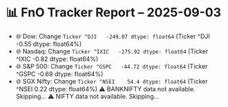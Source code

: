 # 📊 FnO Tracker Report – 2025-09-03
- 🌐 Dow: Change `Ticker
^DJI   -249.07
dtype: float64` (Ticker
^DJI   -0.55
dtype: float64%)
- 🌐 Nasdaq: Change `Ticker
^IXIC   -175.92
dtype: float64` (Ticker
^IXIC   -0.82
dtype: float64%)
- 🌐 S&P 500: Change `Ticker
^GSPC   -44.72
dtype: float64` (Ticker
^GSPC   -0.69
dtype: float64%)
- 🌐 SGX Nifty: Change `Ticker
^NSEI    54.4
dtype: float64` (Ticker
^NSEI    0.22
dtype: float64%)
⚠️ BANKNIFTY data not available. Skipping...
⚠️ NIFTY data not available. Skipping...